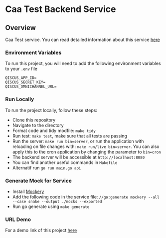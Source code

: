 # Caa Test Backend Service

## Overview

Caa Test service. You can read detailed information about this service [here](/docs/README.md)

### Environment Variables

To run this project, you will need to add the following environment variables to your `.env` file

```
QISCUS_APP_ID=
QISCUS_SECRET_KEY=
QISCUS_OMNICHANNEL_URL=
```

### Run Locally

To run the project locally, follow these steps:

- Clone this repository
- Navigate to the directory
- Format code and tidy modfile: `make tidy`
- Run test: `make test`, make sure that all tests are passing
- Run the server: `make run bin=server`, or run the application with reloading on file changes with: `make run/live bin=server`. You can also apply this to the cron application by changing the parameter to `bin=cron`
- The backend server will be accessible at `http://localhost:8080`
- You can find another useful commands in `Makefile`
- Alternatif run `go run main.go api`

### Generate Mock for Service

- Install [Mockery](https://github.com/vektra/mockery)
- Add the following code in the service file: `//go:generate mockery --all --case snake --output ./mocks --exported`
- Run go generate using `make generate`

### URL Demo

For a demo link of this project [here](https://caa-test.fly.dev/)